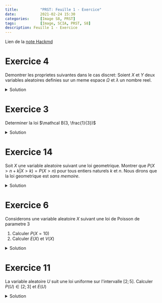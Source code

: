 ```yaml
---
title:          "PRST: Feuille 1 - Exercice"
date:           2021-02-24 15:30
categories:     [Image S8, PRST]
tags:           [Image, SCIA, PRST, S8]
description: Feuille 1 - Exercice
---
```

Lien de la [note Hackmd](https://hackmd.io/@lemasymasa/r1o44y4Md)

# Exercice 4

Demontrer les proprietes suivantes dans le cas discret: Soient $X$ et $Y$ deux variables aleatoires definies sur un meme espace $\Omega$ et $\lambda$ un nombre reel.

<details markdown="1">
<summary>Solution</summary>

Soit $\omega_1,...,\omega_n$ les issues i.e. $\Omega = \{\omega_1;...;\omega_n\}$

$$
\begin{aligned}
E(X\times Y) &= \sum_{\omega\in\Omega}(X(\omega) + Y(\omega))\\
&= \underbrace{\sum_{\omega\in\Omega} p(\omega)X\vert\omega\vert}_{=E(X)} + \underbrace{\sum_{\omega\in\Omega} p(\omega)Y\vert\omega\vert}_{=E(Y)}\\
&= E(X) + E(Y)
\end{aligned}
$$

$$
\begin{aligned}
E(\lambda X) &= \sum_{\omega\in\Omega}p(\omega)\lambda X(\omega)\\
&= \lambda\sum_{\omega\in\Omega}p(\omega)X(\omega)\\
&= \lambda E(X)
\end{aligned}
$$

</details>

# Exercice 3

Determiner la loi $\mathcal B(3, \frac{1}{3})$

<details markdown="1">
<summary>Solution</summary>

- $P(X = x_1) = \binom{3}{0}\times\frac{1}{3}^0\times\frac{2}{3}^3 = \frac{8}{27}$
- $P(X = x_2) = \binom{3}{1}\times\frac{1}{3}^1\times\frac{2}{3}^2  = \frac{4}{9}$
- $P(X = x_3) = \binom{3}{2}\times\frac{1}{3}^2\times\frac{2}{3}^1  = \frac{2}{9}$
- $P(X = x_4) = \binom{3}{3}\times\frac{1}{3}^3\times\frac{2}{3}^0  = \frac{1}{27}$

|$P(X)$|$\frac{8}{27}$|$\frac{4}{9}$|$\frac{2}{9}$|$\frac{1}{27}$|
|-|-|-|-|-|
|$X$|$x_1$|$x_2$|$x_3$|$x_4$|

</details>

# Exercice 14
Soit $X$ une variable aleatoire suivant une loi geometrique. Montrer que $P(X\gt n+k\vert X\gt k) = P(X\gt n)$ pour tous entiers naturels $k$ et $n$.
Nous dirons que la loi geometrique est *sans memoire*.


<details markdown="1">
<summary>Solution</summary>
Soient $n$ et $k$ deux entiers naturels.

$$
\begin{aligned}
P(X\gt n) &= \sum_{k\gt n} pq^{k-1}\\
&= pq^n + pq^{n+2} +...\\
&= pq^n(1+q+q^2+...)
\end{aligned}
$$

Or $\sum_{k\ge0}q^k=\frac{1}{1-q}$ pour $0\le q\lt1$

D'ou:

$$
P(X\gt n) = pq^n\times\frac{1}{1-q} = pq^n\times\frac{1}{p} = q^n
$$

Ainsi:

$$
P(X\gt n+k\vert X\gt k) = \frac{P(\{X=n+k\}\cap\{x\gt k\})}{P(X\gt k)}
$$

Or $\{X=n+k\}\cap\{x\gt k\} = \{X\gt n+k\}$

D'ou:

$$
P(X\gt n + k) = \frac{P(X\gt n + k)}{P(X\gt k)} = \frac{q^{n+k}}{q^k} = q^n = P(X\gt n)
$$
</details>

# Exercice 6
Considerons une variable aleatoire $X$ suivant une loi de Poisson de parametre 3
1. Calculer $P(X=10)$
2. Calculer $E(X)$ et $V(X)$


<details markdown="1">
<summary>Solution</summary>
$$
P(X=10) = e^{-3}\times\frac{3^{10}}{10!}\\
E(X) = V(X) = 3
$$
</details>

# Exercice 11
La variable aleatoire $U$ suit une loi uniforme sur l'intervalle $[2;5]$.
Calculer $P(U)\in[2;3]$ et $E(U)$

<details markdown="1">
<summary>Solution</summary>
$P(U) = \frac{1}{3}$
</details>
